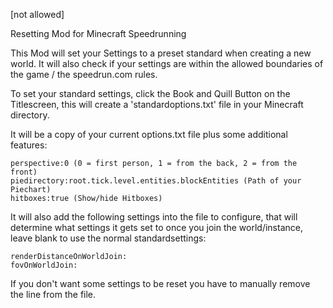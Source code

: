 [not allowed]

Resetting Mod for Minecraft Speedrunning

This Mod will set your Settings to a preset standard when creating a new world. It will also check if your settings are within the allowed boundaries of the game / the speedrun.com rules.

To set your standard settings, click the Book and Quill Button on the Titlescreen, this will create a 'standardoptions.txt' file in your Minecraft directory.

It will be a copy of your current options.txt file plus some additional features:

    perspective:0 (0 = first person, 1 = from the back, 2 = from the front)
    piedirectory:root.tick.level.entities.blockEntities (Path of your Piechart)
    hitboxes:true (Show/hide Hitboxes)

It will also add the following settings into the file to configure, that will determine what settings it gets set to once you join the world/instance, leave blank to use the normal standardsettings:

    renderDistanceOnWorldJoin:
    fovOnWorldJoin:

If you don't want some settings to be reset you have to manually remove the line from the file.
